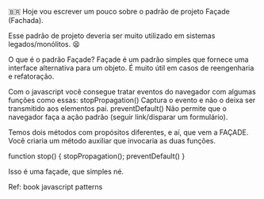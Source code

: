 🇧🇷  Hoje vou escrever um pouco sobre o padrão de projeto Façade (Fachada).

Esse padrão de projeto deveria ser muito utilizado em sistemas legados/monólitos. 😫

O que é o padrão Façade?
Façade é um padrão simples que fornece uma interface alternativa para um objeto.
É muito útil em casos de reengenharia e refatoração.

Com o javascript você consegue tratar eventos do navegador com algumas funções como essas:
stopPropagation()
Captura o evento e não o deixa ser transmitido aos elementos pai.
preventDefault()
Não permite que o navegador faça a ação padrão (seguir link/disparar um formulário).

Temos dois métodos com propósitos diferentes, e aí, que vem a FAÇADE. Você criaria um método auxiliar que invocaria as duas funções.
 
function stop() {
 stopPropagation();
 preventDefault()
}

Isso é uma façade, que simples né.


Ref: book javascript patterns